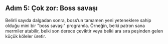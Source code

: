 ## Adım 5: Çok zor: Boss savaşı

Belirli sayıda dalgadan sonra, boss’un tamamen yeni yeteneklere sahip olduğu mini bir "boss savaşı" programla. Örneğin, belki patron sana mermiler atabilir, belki son derece çeviktir veya belki ara sıra peşinden gelen küçük köleler üretir.
